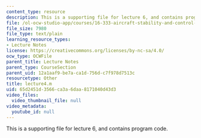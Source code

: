 ```yaml
---
content_type: resource
description: This is a supporting file for lecture 6, and contains program code.
file: /ol-ocw-studio-app/courses/16-333-aircraft-stability-and-control-fall-2004/65d2451d3566ca3a6daa8171040d43d3_lecture4.m
file_size: 7980
file_type: text/plain
learning_resource_types:
- Lecture Notes
license: https://creativecommons.org/licenses/by-nc-sa/4.0/
ocw_type: OCWFile
parent_title: Lecture Notes
parent_type: CourseSection
parent_uid: 12a1aaf9-be7a-ca1d-756d-c7f978d7513c
resourcetype: Other
title: lecture4.m
uid: 65d2451d-3566-ca3a-6daa-8171040d43d3
video_files:
  video_thumbnail_file: null
video_metadata:
  youtube_id: null
---
```

This is a supporting file for lecture 6, and contains program code.